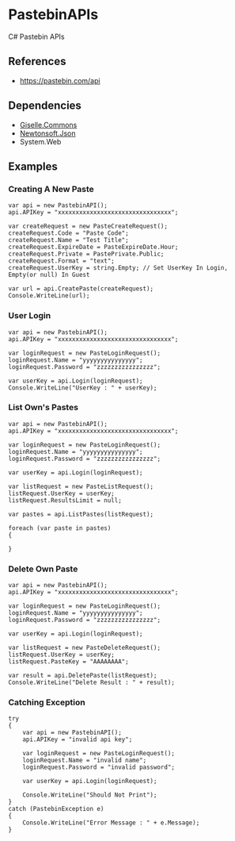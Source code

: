 # PastebinAPIs
C# Pastebin APIs

## References
* https://pastebin.com/api

## Dependencies
* [Giselle.Commons](https://github.com/gisellevonbingen/Giselle.Commons)
* [Newtonsoft.Json](https://www.newtonsoft.com/json)
* System.Web


## Examples

### Creating A New Paste
```CSharp
var api = new PastebinAPI();
api.APIKey = "xxxxxxxxxxxxxxxxxxxxxxxxxxxxxxxx";

var createRequest = new PasteCreateRequest();
createRequest.Code = "Paste Code";
createRequest.Name = "Test Title";
createRequest.ExpireDate = PasteExpireDate.Hour;
createRequest.Private = PastePrivate.Public;
createRequest.Format = "text";
createRequest.UserKey = string.Empty; // Set UserKey In Login,  Empty(or null) In Guest

var url = api.CreatePaste(createRequest);
Console.WriteLine(url);
```

### User Login
```CSharp
var api = new PastebinAPI();
api.APIKey = "xxxxxxxxxxxxxxxxxxxxxxxxxxxxxxxx";

var loginRequest = new PasteLoginRequest();
loginRequest.Name = "yyyyyyyyyyyyyyy";
loginRequest.Password = "zzzzzzzzzzzzzzzz";

var userKey = api.Login(loginRequest);
Console.WriteLine("UserKey : " + userKey);
```

### List Own's Pastes
```CSharp
var api = new PastebinAPI();
api.APIKey = "xxxxxxxxxxxxxxxxxxxxxxxxxxxxxxxx";

var loginRequest = new PasteLoginRequest();
loginRequest.Name = "yyyyyyyyyyyyyyy";
loginRequest.Password = "zzzzzzzzzzzzzzzz";

var userKey = api.Login(loginRequest);

var listRequest = new PasteListRequest();
listRequest.UserKey = userKey;
listRequest.ResultsLimit = null;

var pastes = api.ListPastes(listRequest);

foreach (var paste in pastes)
{

}
```

### Delete Own Paste
```CSharp
var api = new PastebinAPI();
api.APIKey = "xxxxxxxxxxxxxxxxxxxxxxxxxxxxxxxx";

var loginRequest = new PasteLoginRequest();
loginRequest.Name = "yyyyyyyyyyyyyyy";
loginRequest.Password = "zzzzzzzzzzzzzzzz";

var userKey = api.Login(loginRequest);

var listRequest = new PasteDeleteRequest();
listRequest.UserKey = userKey;
listRequest.PasteKey = "AAAAAAAA";

var result = api.DeletePaste(listRequest);
Console.WriteLine("Delete Result : " + result);
```

### Catching Exception
```CSharp
try
{
	var api = new PastebinAPI();
	api.APIKey = "invalid api key";

	var loginRequest = new PasteLoginRequest();
	loginRequest.Name = "invalid name";
	loginRequest.Password = "invalid password";

	var userKey = api.Login(loginRequest);

	Console.WriteLine("Should Not Print");
}
catch (PastebinException e)
{
	Console.WriteLine("Error Message : " + e.Message);
}
```
